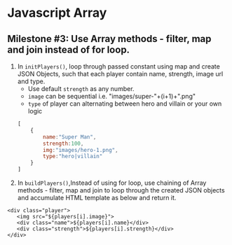 # Javascript Array

## Milestone #3: Use Array methods - filter, map and join instead of for loop.

1. In `initPlayers()`, loop through passed constant using map and  create JSON Objects, such that each player contain name, strength, image url and type.  
    * Use default `strength` as any number.  
    * `image` can be sequential i.e. "images/super-"+(i+1)+".png"  
    * `type` of player can alternating between hero and villain or your own logic
    ```javascript
    [
        {
            name:"Super Man",
            strength:100,
            img:"images/hero-1.png",
            type:"hero|villain"
        }
    ]
    ```
2. In `buildPlayers()`,Instead of using for loop, use chaining of Array methods - filter, map and join to loop through the created JSON objects and accumulate HTML 
template as below and return it.
 ```JS
<div class="player">
    <img src="${players[i].image}">
    <div class="name">${players[i].name}</div>
    <div class="strength">${players[i].strength}</div>
</div>
```